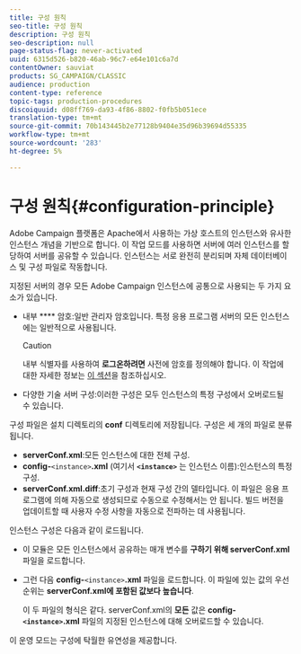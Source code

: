 ```yaml
---
title: 구성 원칙
seo-title: 구성 원칙
description: 구성 원칙
seo-description: null
page-status-flag: never-activated
uuid: 6315d526-b820-46ab-96c7-e64e101c6a7d
contentOwner: sauviat
products: SG_CAMPAIGN/CLASSIC
audience: production
content-type: reference
topic-tags: production-procedures
discoiquuid: d08ff769-da93-4f86-8802-f0fb5b051ece
translation-type: tm+mt
source-git-commit: 70b143445b2e77128b9404e35d96b39694d55335
workflow-type: tm+mt
source-wordcount: '283'
ht-degree: 5%

---
```



# 구성 원칙{#configuration-principle}

Adobe Campaign 플랫폼은 Apache에서 사용하는 가상 호스트의 인스턴스와 유사한 인스턴스 개념을 기반으로 합니다. 이 작업 모드를 사용하면 서버에 여러 인스턴스를 할당하여 서버를 공유할 수 있습니다. 인스턴스는 서로 완전히 분리되며 자체 데이터베이스 및 구성 파일로 작동합니다.

지정된 서버의 경우 모든 Adobe Campaign 인스턴스에 공통으로 사용되는 두 가지 요소가 있습니다.

* 내부 **** 암호:일반 관리자 암호입니다. 특정 응용 프로그램 서버의 모든 인스턴스에는 일반적으로 사용됩니다.

   >[!CAUTION]
   >
   >내부 식별자를 사용하여 **로그온하려면** 사전에 암호를 정의해야 합니다. 이 작업에 대한 자세한 정보는 [이 섹션](../../installation/using/campaign-server-configuration.md#internal-identifier)을 참조하십시오.

* 다양한 기술 서버 구성:이러한 구성은 모두 인스턴스의 특정 구성에서 오버로드될 수 있습니다.

구성 파일은 설치 디렉토리의 **conf** 디렉토리에 저장됩니다. 구성은 세 개의 파일로 분류됩니다.

* **serverConf.xml**:모든 인스턴스에 대한 전체 구성.
* **config-**`<instance>`**.xml** (여기서 **`<instance>`** 는 인스턴스 이름):인스턴스의 특정 구성.
* **serverConf.xml.diff**:초기 구성과 현재 구성 간의 델타입니다. 이 파일은 응용 프로그램에 의해 자동으로 생성되므로 수동으로 수정해서는 안 됩니다. 빌드 버전을 업데이트할 때 사용자 수정 사항을 자동으로 전파하는 데 사용됩니다.

인스턴스 구성은 다음과 같이 로드됩니다.

* 이 모듈은 모든 인스턴스에서 공유하는 매개 변수를 **구하기 위해 serverConf.xml** 파일을 로드합니다.
* 그런 다음 **config-**`<instance>`**.xml** 파일을 로드합니다. 이 파일에 있는 값의 우선 순위는 **serverConf.xml에 포함된 값보다 높습니다**.

   이 두 파일의 형식은 같다. serverConf.xml의 **모든** 값은 **config-`<instance>`.xml** 파일의 지정된 인스턴스에 대해 오버로드할 수 있습니다.

이 운영 모드는 구성에 탁월한 유연성을 제공합니다.
